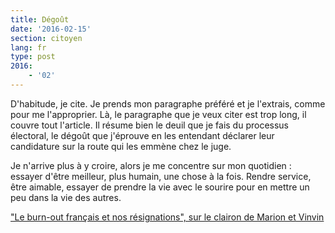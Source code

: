 ```yaml
---
title: Dégoût
date: '2016-02-15'
section: citoyen
lang: fr
type: post
2016:
    - '02'
---
```


D'habitude, je cite. Je prends mon paragraphe préféré et je l'extrais, comme pour me l'approprier. Là, le paragraphe que je veux citer est trop long, il couvre tout l'article. Il résume bien le deuil que je fais du processus électoral, le dégoût que j'éprouve en les entendant déclarer leur candidature sur la route qui les emmène chez le juge.

Je n'arrive plus à y croire, alors je me concentre sur mon quotidien : essayer d'être meilleur, plus humain, une chose à la fois. Rendre service, être aimable, essayer de prendre la vie avec le sourire pour en mettre un peu dans la vie des autres.

["Le burn-out français et nos résignations", sur le clairon de Marion et Vinvin](http://leclairon.tv/site/index.php/2016/02/11/le-burn-out-francais-et-nos-resignations/)
